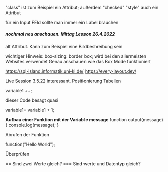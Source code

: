 "class" ist zum Beispiel ein Attribut; außerdem "checked"
"style" auch ein Attribut

für ein Input FEld sollte man immer ein Label brauchen

##### nochmal neu anschauen. Mittag Lesson 26.4.2022

alt Attribut. Kann zum Beispiel eine Bildbeshreibung sein


wichtiger Hinweis: box-sizing: border box;
  wird bei den allermeisten Websites verwendet
Genau anschauen wie das Box Mode funktioniert

https://sql-island.informatik.uni-kl.de/
https://every-layout.dev/


Live Session 3.5.22 interessant. Positionierung Tabellen

variable1 ++;

dieser Code besagt quasi

variable1= variable1 + 1;

**Aufbau einer Funktion mit der Variable message**
function output(message){
console.log(message);
}

Abrufen der Funktion

function("Hello World");

Überprüfen

== Sind zwei Werte gleich?
=== Sind werte und Datentyp gleich?


